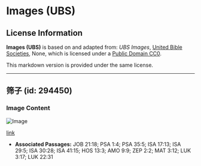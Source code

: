 # Images (UBS)

## License Information

**Images (UBS)** is based on and adapted from: _UBS Images_, [United Bible Societies](https://unitedbiblesocieties.org/), None, which is licensed under a [Public Domain CC0](https://creativecommons.org/public-domain/cc0/).

This markdown version is provided under the same license.



--------------------------------

## 筛子 (id: 294450)

### Image Content

![Image](https://cdn.aquifer.bible/aquifer-content/resources/Media/WEB-0327_sieve.jpg)

[link](https://cdn.aquifer.bible/aquifer-content/resources/Media/WEB-0327_sieve.jpg)

* **Associated Passages:** JOB 21:18; PSA 1:4; PSA 35:5; ISA 17:13; ISA 29:5; ISA 30:28; ISA 41:15; HOS 13:3; AMO 9:9; ZEP 2:2; MAT 3:12; LUK 3:17; LUK 22:31


